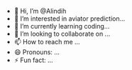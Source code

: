 - 👋 Hi, I’m @Alindih
- 👀 I’m interested in aviator prediction...
- 🌱 I’m currently learning coding...
- 💞️ I’m looking to collaborate on ...
- 📫 How to reach me ...
- 😄 Pronouns: ...
- ⚡ Fun fact: ...

<!---
Alindih/Alindih is a ✨ special ✨ repository because its `README.md` (this file) appears on your GitHub profile.
You can click the Preview link to take a look at your changes.
--->
